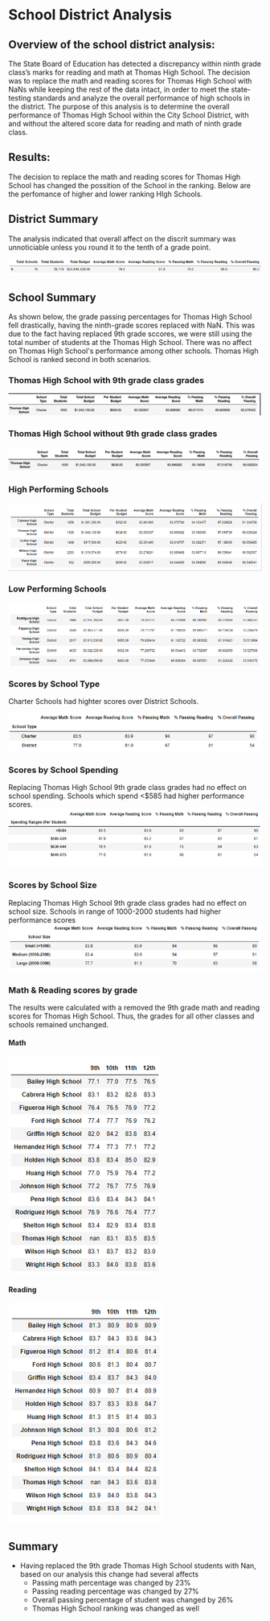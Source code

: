 # School District Analysis

## Overview of the school district analysis: 

The State Board of Education has detected a discrepancy within ninth grade class’s marks for reading and math at Thomas High School. The decision was to replace the math and reading scores for Thomas High School with NaNs while keeping the rest of the data intact, in order to meet the state-testing standards and analyze the overall performance of high schools in the district.
The purpose of this analysis is to determine the overall performance of Thomas High School within the City School District, with and without the altered score data for reading and math of ninth grade class. 

## Results:
The decision to replace the math and reading scores for Thomas High School has changed the possition of the School in the ranking.
Below are the perfomance of higher and lower ranking HIgh Schools. 

## District Summary 

The analysis indicated that overall affect on the discrit summary was unnoticiable unless you round it to the tenth of a grade point.  

![distsum](images/distsum.PNG)

## School Summary 
As shown below, the grade passing percentages for Thomas High School fell drastically, having the ninth-grade scores replaced with NaN. This was due to the fact having replaced 9th grade sccores, we were still using the total number of students at the Thomas High School. There was no affect on Thomas High School's performance among other schools. Thomas High School is ranked second in both scenarios.

### Thomas High School with 9th grade class grades
![thsscore3](images/thsscore3.PNG)

### Thomas High School without 9th grade class grades
![thsscore4](images/thsscore4.PNG)


### High Performing Schools

![top5](images/top_five.png)

### Low Performing Schools

![low5](images/buttom5.PNG)

### Scores by School Type

Charter Schools had highter scores over District Schools. 

![type](images/type.PNG)

### Scores by School Spending

Replacing Thomas High School 9th grade class grades had no effect on school spending. Schools which spend <$585 had higher performance scores. 
![spendsum](images/spendsum.PNG)

### Scores by School Size
Replacing Thomas High School 9th grade class grades had no effect on school size. 
Schools in range of 1000-2000 students had higher performance scores
![size](images/sizesum.PNG)

### Math & Reading scores by grade
The results were calculated with a removed the 9th grade math and reading scores for Thomas High School. Thus, the grades for all other classes and schools remained unchanged.

#### Math
![mathnan](images/mathnan.PNG)

#### Reading 

![readnan](images/readnan.PNG)

## Summary
-   Having replaced the 9th grade Thomas High School students with Nan, based on our analysis this change had several affects
    -   Passing math percentage was changed by 23%
    -   Passing reading percentage was changed by 27%
    -   Overall passing percentage of student was changed by 26%
    -   Thomas High School ranking was changed as well



